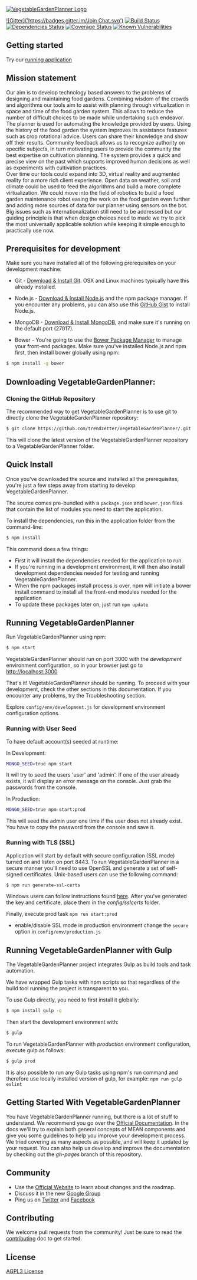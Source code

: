 [![VegetableGardenPlanner Logo](http://localhost:3000/modules/core/client/img/brand/en.png)](http://www.VegetableGardenPlanner.org/)

[![Gitter]('https://badges.gitter.im/Join Chat.svg')](https://gitter.im/VegetableGardenPlanner)
[![Build Status](https://travis-ci.org/VegetableGardenPlanner/mean.svg?branch=master)](https://travis-ci.org/VegetableGardenPlanner/mean)
[![Dependencies Status](https://david-dm.org/VegetableGardenPlanner/mean.svg)](https://david-dm.org/VegetableGardenPlanner/mean)
[![Coverage Status](https://coveralls.io/repos/VegetableGardenPlanner/mean/badge.svg?branch=master&service=github)](https://coveralls.io/github/VegetableGardenPlanner/mean?branch=master)
[![Known Vulnerabilities](https://snyk.io/test/github/VegetableGardenPlanner/mean/badge.svg)](https://snyk.io/test/github/VegetableGardenPlanner/mean)

## Getting started
Try our [running application](http://www.VegetableGardenPlanner.org) 

## Mission statement
Our aim is to develop technology based answers to the problems of designing and maintaining food gardens. Combining wisdom of the crowds and algorithms our tools aim to assist with planning through virtualization in space and time of the food garden system. This allows to reduce the number of difficult choices to be made while undertaking such endeavor. The planner is used for automating the knowledge provided by users. Using the history of the food garden the system improves its assistance features such as crop rotational advice. Users can share their knowledge and show off their results. Community feedback allows us to recognize authority on specific subjects, in turn motivating users to provide the community the best expertise on cultivation planning. The system provides a quick and precise view on the past which supports improved human decisions as well as experiments with cultivation practices.  
Over time our tools could expand into 3D, virtual reality and augmented reality for a more rich client experience. Open data on weather, soil and climate could be used to feed the algorithms and build a more complete virtualization. We could move into the field of robotics to build a food garden maintenance robot easing the work on the food garden even further and adding more sources of data for our planner using sensors on the bot.
Big issues such as internationalization still need to be addressed but our guiding principle is that when design choices need to made we try to pick the most universally applicable solution while keeping it simple enough to practically use now.

## Prerequisites for development
Make sure you have installed all of the following prerequisites on your development machine:
* Git - [Download & Install Git](https://git-scm.com/downloads). OSX and Linux machines typically have this already installed.

* Node.js - [Download & Install Node.js](https://nodejs.org/en/download/) and the npm package manager. If you encounter any problems, you can also use this [GitHub Gist](https://gist.github.com/isaacs/579814) to install Node.js.

* MongoDB - [Download & Install MongoDB](http://www.mongodb.org/downloads), and make sure it's running on the default port (27017).

* Bower - You're going to use the [Bower Package Manager](http://bower.io/) to manage your front-end packages. Make sure you've installed Node.js and npm first, then install bower globally using npm:

```bash
$ npm install -g bower
```

## Downloading VegetableGardenPlanner:

### Cloning the GitHub Repository
The recommended way to get VegetableGardenPlanner is to use git to directly clone the VegetableGardenPlanner repository:

```bash
$ git clone https://github.com/trendzetter/VegetableGardenPlanner/.git VegetableGardenPlanner
```

This will clone the latest version of the VegetableGardenPlanner repository to a VegetableGardenPlanner folder.

## Quick Install
Once you've downloaded the source and installed all the prerequisites, you're just a few steps away from starting to develop VegetableGardenPlanner.

The source comes pre-bundled with a `package.json` and `bower.json` files that contain the list of modules you need to start the application.

To install the dependencies, run this in the application folder from the command-line:

```bash
$ npm install
```

This command does a few things:
* First it will install the dependencies needed for the application to run.
* If you're running in a development environment, it will then also install development dependencies needed for testing and running VegetableGardenPlanner.
* When the npm packages install process is over, npm will initiate a bower install command to install all the front-end modules needed for the application
* To update these packages later on, just run `npm update`

## Running VegetableGardenPlanner

Run VegetableGardenPlanner using npm:

```bash
$ npm start
```

VegetableGardenPlanner should run on port 3000 with the *development* environment configuration, so in your browser just go to [http://localhost:3000](http://localhost:3000)

That's it! VegetableGardenPlanner should be running. To proceed with your development, check the other sections in this documentation.
If you encounter any problems, try the Troubleshooting section.

Explore `config/env/development.js` for development environment configuration options.

### Running with User Seed
To have default account(s) seeded at runtime:

In Development:
```bash
MONGO_SEED=true npm start
```
It will try to seed the users 'user' and 'admin'. If one of the user already exists, it will display an error message on the console. Just grab the passwords from the console.

In Production:
```bash
MONGO_SEED=true npm start:prod
```
This will seed the admin user one time if the user does not already exist. You have to copy the password from the console and save it.

### Running with TLS (SSL)
Application will start by default with secure configuration (SSL mode) turned on and listen on port 8443.
To run VegetableGardenPlanner in a secure manner you'll need to use OpenSSL and generate a set of self-signed certificates. Unix-based users can use the following command:

```bash
$ npm run generate-ssl-certs
```

Windows users can follow instructions found [here](http://www.websense.com/support/article/kbarticle/How-to-use-OpenSSL-and-Microsoft-Certification-Authority).
After you've generated the key and certificate, place them in the *config/sslcerts* folder.

Finally, execute prod task `npm run start:prod`
* enable/disable SSL mode in production environment change the `secure` option in `config/env/production.js`

## Running VegetableGardenPlanner with Gulp

The VegetableGardenPlanner project integrates Gulp as build tools and task automation.

We have wrapped Gulp tasks with npm scripts so that regardless of the build tool running the project is transparent to you.

To use Gulp directly, you need to first install it globally:

```bash
$ npm install gulp -g
```

Then start the development environment with:

```bash
$ gulp
```

To run VegetableGardenPlanner with *production* environment configuration, execute gulp as follows:

```bash
$ gulp prod
```

It is also possible to run any Gulp tasks using npm's run command and therefore use locally installed version of gulp, for example: `npm run gulp eslint`

## Getting Started With VegetableGardenPlanner
You have VegetableGardenPlanner running, but there is a lot of stuff to understand. We recommend you go over the [Official Documentation](http://VegetableGardenPlanner.org/docs.html).
In the docs we'll try to explain both general concepts of MEAN components and give you some guidelines to help you improve your development process. We tried covering as many aspects as possible, and will keep it updated by your request. You can also help us develop and improve the documentation by checking out the *gh-pages* branch of this repository.

## Community
* Use the [Official Website](http://www.VegetableGardenPlanner.org) to learn about changes and the roadmap.
* Discuss it in the new [Google Group](https://groups.google.com/d/forum/VegetableGardenPlanner)
* Ping us on [Twitter](http://twitter.com/VegetableGardenPlanner) and [Facebook](http://facebook.com/VegetableGardenPlanner)

## Contributing
We welcome pull requests from the community! Just be sure to read the [contributing](https://github.com/VegetableGardenPlanner/mean/blob/master/CONTRIBUTING.md) doc to get started.


## License
[AGPL3 License](LICENSE.md)
